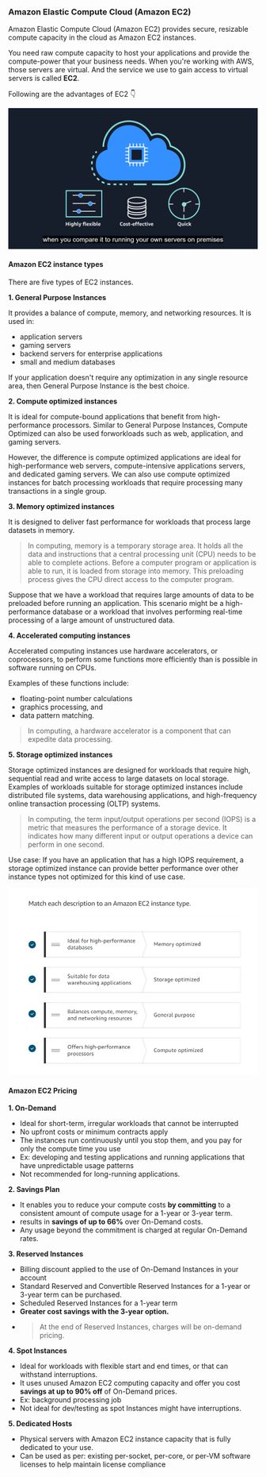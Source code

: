 ### Amazon Elastic Compute Cloud (Amazon EC2)

Amazon Elastic Compute Cloud (Amazon EC2) provides secure, resizable compute capacity in the cloud as Amazon EC2 instances.

You need raw compute capacity to host your applications and provide the compute-power that your business needs.
When you're working with AWS, those servers are virtual.
And the service we use to gain access to virtual servers is called **EC2**.

Following are the advantages of EC2 👇

![EC2-Advantages](EC2-Advantages.png)

#### Amazon EC2 instance types

There are five types of EC2 instances.

**1. General Purpose Instances**

It provides a balance of compute, memory, and networking resources. It is used in:
- application servers
- gaming servers
- backend servers for enterprise applications
- small and medium databases

If your application doesn't require any optimization in any single resource area, then General Purpose Instance
is the best choice.

**2. Compute optimized instances**

It is ideal for compute-bound applications that benefit from high-performance processors.
Similar to General Purpose Instances, Compute Optimized can also be used forworkloads such as web, application, and gaming servers.

However, the difference is compute optimized applications are ideal for high-performance web servers, 
compute-intensive applications servers, and dedicated gaming servers. We can also use compute 
optimized instances for batch processing workloads that require 
processing many transactions in a single group.

**3. Memory optimized instances**

It is designed to deliver fast performance for workloads that process large datasets in memory.
>In computing, memory is a temporary storage area. It holds all the data and instructions that a central processing unit (CPU) needs to be able to complete actions. Before a computer program or application is able to run, it is loaded from storage into memory. This preloading process gives the CPU direct access to the computer program.

Suppose that we have a workload that requires large amounts of data to be preloaded 
before running an application. This scenario might be a high-performance database or a workload 
that involves performing real-time processing of a large amount of unstructured data.

**4. Accelerated computing instances**

Accelerated computing instances use hardware accelerators, or coprocessors, to perform some functions more efficiently than is possible in software running on CPUs.

Examples of these functions include: 
- floating-point number calculations
- graphics processing, and 
- data pattern matching.
>In computing, a hardware accelerator is a component that can expedite data processing.

**5. Storage optimized instances**

Storage optimized instances are designed for workloads that require high, sequential read and write access to large datasets on local storage. Examples of workloads suitable for storage optimized instances include distributed file systems, data warehousing applications, and high-frequency online transaction processing (OLTP) systems.

>In computing, the term input/output operations per second (IOPS) is a metric that measures the performance of a storage device. It indicates how many different input or output operations a device can perform in one second.

Use case: If you have an application that has a high IOPS requirement, a storage optimized instance can provide better performance over other instance types not optimized for this kind of use case.

![Matching EC2 Instances](matching-the-ec2-instances.png)

#### Amazon EC2 Pricing

**1. On-Demand**

- Ideal for short-term, irregular workloads that cannot be interrupted
- No upfront costs or minimum contracts apply
- The instances run continuously until you stop them, and you pay for only the compute time you use
- Ex: developing and testing applications and running applications that have unpredictable usage patterns
- Not recommended for long-running applications.

**2. Savings Plan**

- It enables you to reduce your compute costs **by committing** to a consistent amount of compute usage for a 1-year or 3-year term.
- results in **savings of up to 66%** over On-Demand costs.
- Any usage beyond the commitment is charged at regular On-Demand rates.

**3. Reserved Instances**

- Billing discount applied to the use of On-Demand Instances in your account
- Standard Reserved and Convertible Reserved Instances for a 1-year or 3-year term can be purchased.
- Scheduled Reserved Instances for a 1-year term
- **Greater cost savings with the 3-year option.**
- >At the end of Reserved Instances, charges will be on-demand pricing.
  
**4. Spot Instances**

- Ideal for workloads with flexible start and end times, or that can withstand interruptions.
- It uses unused Amazon EC2 computing capacity and offer you cost **savings at up to 90% off** of On-Demand prices.
- Ex: background processing job
- Not ideal for dev/testing as spot Instances might have interruptions.

**5. Dedicated Hosts**

- Physical servers with Amazon EC2 instance capacity that is fully dedicated to your use.
- Can be used as per: existing per-socket, per-core, or per-VM software licenses to help maintain license compliance
